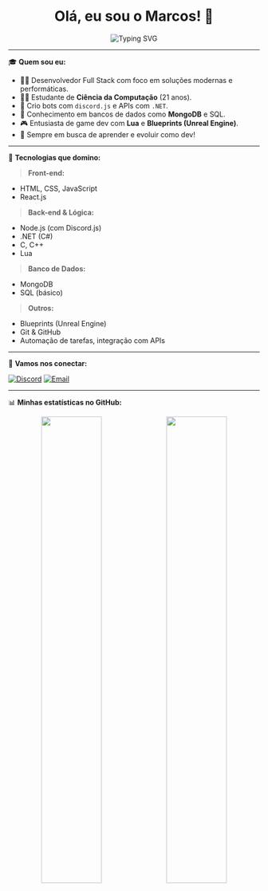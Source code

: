 <h1 align="center">Olá, eu sou o Marcos! 👋</h1>

<p align="center">
  <img src="https://readme-typing-svg.demolab.com?font=Fira+Code&size=22&pause=1000&color=00BFFF&center=true&vCenter=true&width=435&lines=Desenvolvedor+Full+Stack;Entusiasta+em+Tecnologia;Cursando+Ci%C3%AAncia+da+Computa%C3%A7%C3%A3o;Apaixonado+por+codar+e+criar+solu%C3%A7%C3%B5es!" alt="Typing SVG" />
</p>

---

🎓 **Quem sou eu:**

- 👨‍💻 Desenvolvedor Full Stack com foco em soluções modernas e performáticas.
- 🧑‍🎓 Estudante de **Ciência da Computação** (21 anos).
- 🤖 Crio bots com `discord.js` e APIs com `.NET`.
- 💾 Conhecimento em bancos de dados como **MongoDB** e SQL.
- 🎮 Entusiasta de game dev com **Lua** e **Blueprints (Unreal Engine)**.
- 🧠 Sempre em busca de aprender e evoluir como dev!

---

🧠 **Tecnologias que domino:**

> **Front-end:**
- HTML, CSS, JavaScript
- React.js

> **Back-end & Lógica:**
- Node.js (com Discord.js)
- .NET (C#)
- C, C++
- Lua

> **Banco de Dados:**
- MongoDB
- SQL (básico)

> **Outros:**
- Blueprints (Unreal Engine)
- Git & GitHub
- Automação de tarefas, integração com APIs

---

🔗 **Vamos nos conectar:**

[![Discord](https://img.shields.io/badge/Discord-1Blysen%230001-5865F2?style=for-the-badge&logo=discord&logoColor=white)](#)
[![Email](https://img.shields.io/badge/Email-marcos%40gmail.com-red?style=for-the-badge&logo=gmail&logoColor=white)](mailto:marcos.aflyn@gmail.com)

---

📊 **Minhas estatísticas no GitHub:**

<p align="center">
  <img width="49%" src="https://github-readme-stats.vercel.app/api?username=blysenx&show_icons=true&theme=tokyonight" />
  <img width="49%" src="https://github-readme-streak-stats.herokuapp.com/?user=blysenx&theme=tokyonight" />
</p>
